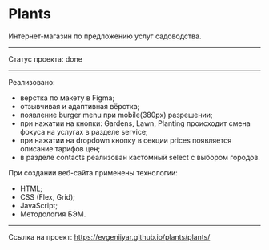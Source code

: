 # Plants #

Интернет-магазин по предложению услуг садоводства.

---

Статус проекта: done

---

Реализовано:
* верстка по макету в Figma;
* отзывчивая и адаптивная вёрстка;
* появление burger menu при mobile(380px) разрешении;
* при нажатии на кнопки: Gardens, Lawn, Planting происходит смена фокуса на услугах в разделе service;
* при нажатии на dropdown кнопку в секции prices появляется описание тарифов цен;
* в разделе contacts реализован кастомный select с выбором городов.

При создании веб-сайта применены технологии:
* HTML;
* CSS (Flex, Grid);
* JavaScript;
* Методология БЭМ.

---

Ссылка на проект: https://evgeniiyar.github.io/plants/plants/
